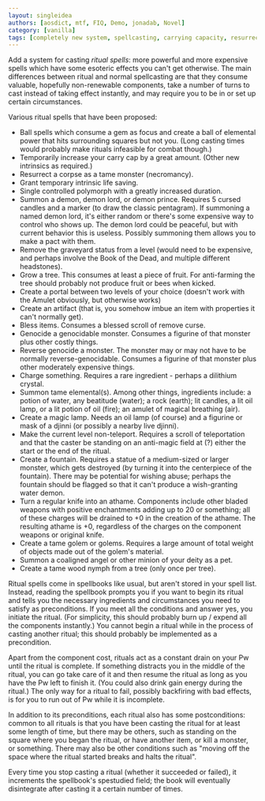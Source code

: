 ```yaml
---
layout: singleidea
authors: [aosdict, mtf, FIQ, Demo, jonadab, Novel]
category: [vanilla]
tags: [completely new system, spellcasting, carrying capacity, resurrection, life saving, polymorph, demon monster class, demon lords, level flags, artifacts, magic portal, trees, genocide, charging, E monster class, magic lamp, fountains, knife, athame, golem monster class, A monster class, spellbooks, former bigidea]
---
```

Add a system for casting *ritual spells*: more powerful and more expensive
spells which have some esoteric effects you can't get otherwise. The main
differences between ritual and normal spellcasting are that they consume
valuable, hopefully non-renewable components, take a number of turns to cast
instead of taking effect instantly, and may require you to be in or set up
certain circumstances.

Various ritual spells that have been proposed:
* Ball spells which consume a gem as focus and create a ball of elemental power
  that hits surrounding squares but not you. (Long casting times would probably
  make rituals infeasible for combat though.)
* Temporarily increase your carry cap by a great amount. (Other new intrinsics as required.)
* Resurrect a corpse as a tame monster (necromancy).
* Grant temporary intrinsic life saving.
* Single controlled polymorph with a greatly increased duration.
* Summon a demon, demon lord, or demon prince. Requires 5 cursed candles and a
  marker (to draw the classic pentagram). If summoning a named demon lord, it's
  either random or there's some expensive way to control who shows up. The demon
  lord could be peaceful, but with current behavior this is useless. Possibly
  summoning them allows you to make a pact with them.
* Remove the graveyard status from a level (would need to be expensive, and
  perhaps involve the Book of the Dead, and multiple different headstones).
* Grow a tree. This consumes at least a piece of fruit. For anti-farming the
  tree should probably not produce fruit or bees when kicked.
* Create a portal between two levels of your choice (doesn't work with the
  Amulet obviously, but otherwise works)
* Create an artifact (that is, you somehow imbue an item with properties it
  can't normally get).
* Bless items. Consumes a blessed scroll of remove curse.
* Genocide a genocidable monster. Consumes a figurine of that monster plus other
  costly things.
* Reverse genocide a monster. The monster may or may not have to be normally
  reverse-genocidable. Consumes a figurine of that monster plus other moderately
  expensive things.
* Charge something. Requires a rare ingredient - perhaps a dilithium crystal.
* Summon tame elemental(s). Among other things, ingredients include: a potion of
  water, any beatitude (water); a rock (earth); lit candles, a lit oil lamp, or
  a lit potion of oil (fire); an amulet of magical breathing (air).
* Create a magic lamp. Needs an oil lamp (of course) and a figurine or mask of a
  djinni (or possibly a nearby live djinni).
* Make the current level non-teleport. Requires a scroll of teleportation and
  that the caster be standing on an anti-magic field at (?) either the start or
  the end of the ritual.
* Create a fountain. Requires a statue of a medium-sized or larger monster,
  which gets destroyed (by turning it into the centerpiece of the fountain).
  There may be potential for wishing abuse; perhaps the fountain should be
  flagged so that it can't produce a wish-granting water demon.
* Turn a regular knife into an athame. Components include other bladed weapons
  with positive enchantments adding up to 20 or something; all of these charges
  will be drained to +0 in the creation of the athame. The resulting athame is
  +0, regardless of the charges on the component weapons or original knife.
* Create a tame golem or golems. Requires a large amount of total weight of
  objects made out of the golem's material.
* Summon a coaligned angel or other minion of your deity as a pet.
* Create a tame wood nymph from a tree (only once per tree).

Ritual spells come in spellbooks like usual, but aren't stored in your spell
list. Instead, reading the spellbook prompts you if you want to begin its ritual
and tells you the necessary ingredients and circumstances you need to satisfy as
preconditions. If you meet all the conditions and answer yes, you initiate the
ritual. (For simplicity, this should probably burn up / expend all the
components instantly.) You cannot begin a ritual while in the process of casting
another ritual; this should probably be implemented as a precondition.

Apart from the component cost, rituals act as a constant drain on your Pw until
the ritual is complete. If something distracts you in the middle of the ritual,
you can go take care of it and then resume the ritual as long as you have the Pw
left to finish it. (You could also drink gain energy during the ritual.) The
only way for a ritual to fail, possibly backfiring with bad effects, is for you
to run out of Pw while it is incomplete.

In addition to its preconditions, each ritual also has some postconditions:
common to all rituals is that you have been casting the ritual for at least some
length of time, but there may be others, such as standing on the square where
you began the ritual, or have another item, or kill a monster, or something.
There may also be other conditions such as "moving off the space where the
ritual started breaks and halts the ritual".

Every time you stop casting a ritual (whether it succeeded or failed), it
increments the spellbook's spestudied field; the book will eventually
disintegrate after casting it a certain number of times.
